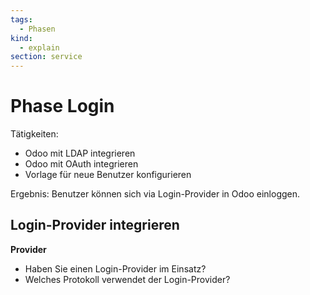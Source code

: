 ```yaml
---
tags:
  - Phasen
kind:
  - explain
section: service
---
```


# Phase Login

Tätigkeiten:

- Odoo mit LDAP integrieren
- Odoo mit OAuth integrieren
- Vorlage für neue Benutzer konfigurieren

Ergebnis: Benutzer können sich via Login-Provider in Odoo einloggen.

## Login-Provider integrieren

**Provider**

- Haben Sie einen Login-Provider im Einsatz?
- Welches Protokoll verwendet der Login-Provider?
